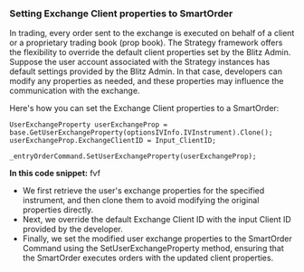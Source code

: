 ### Setting Exchange Client properties to SmartOrder

In trading, every order sent to the exchange is executed on behalf of a client or a proprietary trading book (prop book). The Strategy framework offers the flexibility to override the default client properties set by the Blitz Admin. Suppose the user account associated with the Strategy instances has default settings provided by the Blitz Admin. In that case, developers can modify any properties as needed, and these properties may influence the communication with the exchange.

Here's how you can set the Exchange Client properties to a SmartOrder:

```
UserExchangeProperty userExchangeProp = base.GetUserExchangeProperty(optionsIVInfo.IVInstrument).Clone();
userExchangeProp.ExchangeClientID = Input_ClientID;

_entryOrderCommand.SetUserExchangeProperty(userExchangeProp);
```

**In this code snippet:** fvf

-	We first retrieve the user's exchange properties for the specified instrument, and then clone them to avoid modifying the original properties directly.
-	Next, we override the default Exchange Client ID with the input Client ID provided by the developer.
-	Finally, we set the modified user exchange properties to the SmartOrder Command using the SetUserExchangeProperty method, ensuring that the SmartOrder executes orders with the updated client properties.